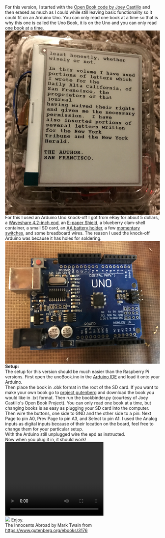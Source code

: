 For this version, I started with the [Open Book code by Joey Castillo](https://github.com/joeycastillo/The-Open-Book) and then erased as much as I could while still leaving basic functionality so it could fit on an Arduino Uno.  You can only read one book at a time so that is why this one is called the Uno Book, it is on the Uno and you can only read one book at a time.  
<img src="unoBook_finished.JPG" height=600 align="left">
For this I used an Arduino Uno knock-off I got from eBay for about 5 dollars, a [Waveshare 4.2-inch epd](https://www.waveshare.com/wiki/4.2inch_e-Paper_Module), an [E-paper Shield](https://www.waveshare.com/wiki/E-Paper_Shield), a blueberry clam-shell container, a small SD card, an [AA battery holder](https://www.adafruit.com/product/830), a few [momentary switches](https://www.adafruit.com/product/830), and some breadboard wires.  The reason I used the knock-off Arduino was because it has holes for soldering. <img src="unoHoles.JPG" height=400 align="right">

<b>Setup:</b><br>
The setup for this version should be much easier than the Raspberry Pi versions.
First open the unoBook.ino in the [Arduino IDE](https://www.arduino.cc/en/software) and load it onto your Arduino. <br>
Then place the book in .obk format in the root of the SD card.  If you want to make your own book go to [project gutenberg](https://www.gutenberg.org) and download the book you would like in .txt format.  Then run the bookbinder.py (courtesy of Joey Castillo's Open Book Project).  You can only read one book at a time, but changing books is as easy as plugging your SD card into the computer.
<br>
Then wire the buttons, one side to GND and the other side to a pin: Next Page to pin A0, Prev Page to pin A3, and Select to pin A1.  I used the Analog inputs as digital inputs because of their location on the board, feel free to change them for your particular setup.  <br>
With the Arduino still unplugged wire the epd as instructed.  <br>
Now when you plug it in, it should work!
<br>
<video width="320" height="240">
  <source src="unoBook_in_action.mov" type="video/mp4">
</video><br>
<img src="unoBook_in_action.gif">
Enjoy.<br>
The Innocents Abroad by Mark Twain from https://www.gutenberg.org/ebooks/3176  <br>
